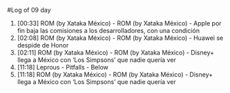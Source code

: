 #Log of 09 day

1. [00:33] ROM (by Xataka México) - ROM (by Xataka México) - Apple por fin baja las comisiones a los desarrolladores, con una condición
1. [02:08] ROM (by Xataka México) - ROM (by Xataka México) - Huawei se despide de Honor
1. [02:11] ROM (by Xataka México) - ROM (by Xataka México) - Disney+ llega a México con ‘Los Simpsons’ que nadie quería ver
1. [11:18] Leprous - Pitfalls - Below
1. [11:18] ROM (by Xataka México) - ROM (by Xataka México) - Disney+ llega a México con ‘Los Simpsons’ que nadie quería ver
